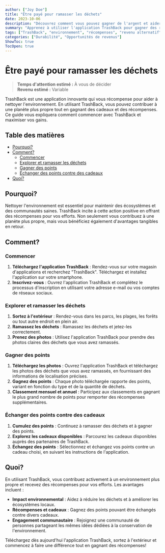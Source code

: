 ```yaml
---
author: ["Joy Doe"]
title: "Être payé pour ramasser les déchets"
date: 2023-10-06
description: "Découvrez comment vous pouvez gagner de l'argent et aider l'environnement en ramassant les déchets grâce à l'application TrashBack."
summary: "Apprenez à utiliser l'application TrashBack pour gagner des récompenses en ramassant et en éliminant les déchets, contribuant ainsi à une planète plus propre."
tags: ["TrashBack", "environnement", "récompenses", "revenu alternatif"]
categories: ["Durabilité", "Opportunités de revenus"]
ShowToc: true
TocOpen: true
---
```


# Être payé pour ramasser les déchets

> **Temps d'attention estimé :** À vous de décider  
> **Revenu estimé :** Variable

TrashBack est une application innovante qui vous récompense pour aider à nettoyer l'environnement. En utilisant TrashBack, vous pouvez contribuer à une planète plus propre tout en gagnant des cadeaux et des récompenses. Ce guide vous expliquera comment commencer avec TrashBack et maximiser vos gains.

## Table des matières
- [Pourquoi?](#pourquoi)
- [Comment?](#comment)
  - [Commencer](#commencer)
  - [Explorer et ramasser les déchets](#explorer-et-ramasser-les-déchets)
  - [Gagner des points](#gagner-des-points)
  - [Échanger des points contre des cadeaux](#échanger-des-points-contre-des-cadeaux)
- [Quoi?](#quoi)

## Pourquoi?

Nettoyer l'environnement est essentiel pour maintenir des écosystèmes et des communautés saines. TrashBack incite à cette action positive en offrant des récompenses pour vos efforts. Non seulement vous contribuez à une planète plus propre, mais vous bénéficiez également d'avantages tangibles en retour.

## Comment?

### Commencer

1. **Téléchargez l'application TrashBack** : Rendez-vous sur votre magasin d'applications et recherchez "TrashBack". Téléchargez et installez l'application sur votre smartphone.
2. **Inscrivez-vous** : Ouvrez l'application TrashBack et complétez le processus d'inscription en utilisant votre adresse e-mail ou vos comptes de réseaux sociaux.

### Explorer et ramasser les déchets

1. **Sortez à l'extérieur** : Rendez-vous dans les parcs, les plages, les forêts ou tout autre endroit en plein air.
2. **Ramassez les déchets** : Ramassez les déchets et jetez-les correctement.
3. **Prenez des photos** : Utilisez l'application TrashBack pour prendre des photos claires des déchets que vous avez ramassés.

### Gagner des points

1. **Téléchargez les photos** : Ouvrez l'application TrashBack et téléchargez les photos des déchets que vous avez ramassés, en fournissant des informations de localisation précises.
2. **Gagnez des points** : Chaque photo téléchargée rapporte des points, variant en fonction du type et de la quantité de déchets.
3. **Classement mensuel et annuel** : Participez aux classements en gagnant le plus grand nombre de points pour remporter des récompenses supplémentaires.

### Échanger des points contre des cadeaux

1. **Cumulez des points** : Continuez à ramasser des déchets et à gagner des points.
2. **Explorez les cadeaux disponibles** : Parcourez les cadeaux disponibles auprès des partenaires de TrashBack.
3. **Échangez des points** : Sélectionnez et échangez vos points contre un cadeau choisi, en suivant les instructions de l'application.

## Quoi?

En utilisant TrashBack, vous contribuez activement à un environnement plus propre et recevez des récompenses pour vos efforts. Les avantages incluent :

- **Impact environnemental** : Aidez à réduire les déchets et à améliorer les écosystèmes locaux.
- **Récompenses et cadeaux** : Gagnez des points pouvant être échangés contre divers cadeaux.
- **Engagement communautaire** : Rejoignez une communauté de personnes partageant les mêmes idées dédiées à la conservation de l'environnement.

Téléchargez dès aujourd'hui l'application TrashBack, sortez à l'extérieur et commencez à faire une différence tout en gagnant des récompenses!
